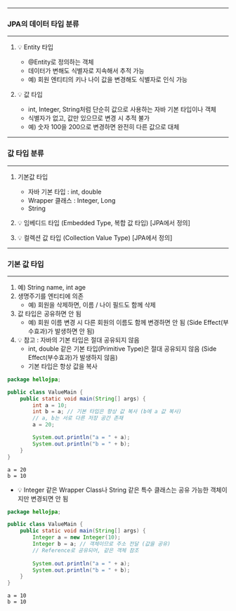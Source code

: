-----
### JPA의 데이터 타입 분류
-----
1. 💡 Entity 타입
   - @Entity로 정의하는 객체
   - 데이터가 변해도 식별자로 지속해서 추적 가능
   - 예) 회원 엔티티의 키나 나이 값을 변경해도 식별자로 인식 가능

2. 💡 값 타입
   - int, Integer, String처럼 단순히 값으로 사용하는 자바 기본 타입이나 객체
   - 식별자가 없고, 값만 있으므로 변경 시 추적 불가
   - 예) 숫자 100을 200으로 변경하면 완전히 다른 값으로 대체

-----
### 값 타입 분류
-----
1. 기본값 타입
   - 자바 기본 타입 : int, double
   - Wrapper 클래스 : Integer, Long
   - String

2. 💡 임베디드 타입 (Embedded Type, 복합 값 타입) [JPA에서 정의]
3. 💡 컬렉션 값 타입 (Collection Value Type) [JPA에서 정의]

-----
### 기본 값 타입
-----
1. 예) String name, int age
2. 생명주기를 엔티티에 의존
   - 예) 회원을 삭제하면, 이름 / 나이 필드도 함께 삭제
3. 값 타입은 공유하면 안 됨
   - 예) 회원 이름 변경 시 다른 회원의 이름도 함께 변경하면 안 됨 (Side Effect(부수효과)가 발생하면 안 됨)
4. 💡 참고 : 자바의 기본 타입은 절대 공유되지 않음
   - int, double 같은 기본 타입(Primitive Type)은 절대 공유되지 않음 (Side Effect(부수효과)가 발생하지 않음)
   - 기본 타입은 항상 값을 복사
```java
package hellojpa;

public class ValueMain {
    public static void main(String[] args) {
        int a = 10;
        int b = a; // 기본 타입은 항상 값 복사 (b에 a 값 복사)
        // a, b는 서로 다른 저장 공간 존재
        a = 20;

        System.out.println("a = " + a);
        System.out.println("b = " + b);
    }
}
```
```
a = 20
b = 10
```

   - 💡 Integer 같은 Wrapper Class나 String 같은 특수 클래스는 공유 가능한 객체이지만 변경되면 안 됨
```java
package hellojpa;

public class ValueMain {
    public static void main(String[] args) {
        Integer a = new Integer(10);
        Integer b = a; // 객체이므로 주소 전달 (값을 공유)
        // Reference로 공유되어, 같은 객체 참조
        
        System.out.println("a = " + a);
        System.out.println("b = " + b);
    }
}
```
```
a = 10
b = 10
```
